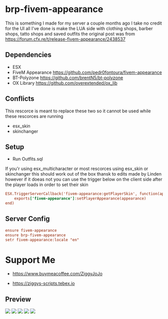 # brp-fivem-appearance

This is something I made for my server a couple months ago I take no credit for the UI all I've done is make the LUA side with clothing shops, barber shops, tatto shops and saved outfits the original post was from https://forum.cfx.re/t/release-fivem-appearance/2438537

## Dependencies

- ESX
- FiveM Appearance https://github.com/pedr0fontoura/fivem-appearance
- BT-Polyzone https://github.com/brentN5/bt-polyzone
- OX Library https://github.com/overextended/ox_lib

## Conflicts

This rescorce is meant to replace these two so it cannot be used while these rescorces are running 
- esx_skin
- skinchanger

## Setup

- Run Outfits.sql

If you'r using esx_multicharacter or most rescorces using esx_skin or skinchanger this should work out of the box thansk to edits made by Linden however if it doeas not you can use the trigger below on the client side after the player loads in order to set their skin 

```cfg
ESX.TriggerServerCallback('fivem-appearance:getPlayerSkin', function(appearance)
    exports['fivem-appearance']:setPlayerAppearance(appearance)
end)
```

## Server Config

```cfg
ensure fivem-appearance
ensure brp-fivem-appearance
setr fivem-appearance:locale "en"
```

# Support Me

- https://www.buymeacoffee.com/ZiggyJoJo

- https://ziggys-scripts.tebex.io


## Preview

![](https://i.imgur.com/Cs1fvNC.jpeg"")
![](https://i.imgur.com/sA55YgF.jpeg"")
![](https://i.imgur.com/dR3U3Uu.jpeg"")
![](https://i.imgur.com/hyhXldt.jpeg"")
![](https://i.imgur.com/ACKPHv3.jpeg"")
